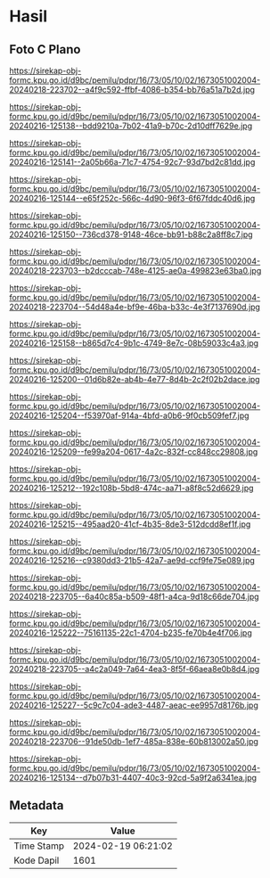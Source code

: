 # Hasil

## Foto C Plano

https://sirekap-obj-formc.kpu.go.id/d9bc/pemilu/pdpr/16/73/05/10/02/1673051002004-20240218-223702--a4f9c592-ffbf-4086-b354-bb76a51a7b2d.jpg

https://sirekap-obj-formc.kpu.go.id/d9bc/pemilu/pdpr/16/73/05/10/02/1673051002004-20240216-125138--bdd9210a-7b02-41a9-b70c-2d10dff7629e.jpg

https://sirekap-obj-formc.kpu.go.id/d9bc/pemilu/pdpr/16/73/05/10/02/1673051002004-20240216-125141--2a05b66a-71c7-4754-92c7-93d7bd2c81dd.jpg

https://sirekap-obj-formc.kpu.go.id/d9bc/pemilu/pdpr/16/73/05/10/02/1673051002004-20240216-125144--e65f252c-566c-4d90-96f3-6f67fddc40d6.jpg

https://sirekap-obj-formc.kpu.go.id/d9bc/pemilu/pdpr/16/73/05/10/02/1673051002004-20240216-125150--736cd378-9148-46ce-bb91-b88c2a8ff8c7.jpg

https://sirekap-obj-formc.kpu.go.id/d9bc/pemilu/pdpr/16/73/05/10/02/1673051002004-20240218-223703--b2dcccab-748e-4125-ae0a-499823e63ba0.jpg

https://sirekap-obj-formc.kpu.go.id/d9bc/pemilu/pdpr/16/73/05/10/02/1673051002004-20240218-223704--54d48a4e-bf9e-46ba-b33c-4e3f7137690d.jpg

https://sirekap-obj-formc.kpu.go.id/d9bc/pemilu/pdpr/16/73/05/10/02/1673051002004-20240216-125158--b865d7c4-9b1c-4749-8e7c-08b59033c4a3.jpg

https://sirekap-obj-formc.kpu.go.id/d9bc/pemilu/pdpr/16/73/05/10/02/1673051002004-20240216-125200--01d6b82e-ab4b-4e77-8d4b-2c2f02b2dace.jpg

https://sirekap-obj-formc.kpu.go.id/d9bc/pemilu/pdpr/16/73/05/10/02/1673051002004-20240216-125204--f53970af-914a-4bfd-a0b6-9f0cb509fef7.jpg

https://sirekap-obj-formc.kpu.go.id/d9bc/pemilu/pdpr/16/73/05/10/02/1673051002004-20240216-125209--fe99a204-0617-4a2c-832f-cc848cc29808.jpg

https://sirekap-obj-formc.kpu.go.id/d9bc/pemilu/pdpr/16/73/05/10/02/1673051002004-20240216-125212--192c108b-5bd8-474c-aa71-a8f8c52d6629.jpg

https://sirekap-obj-formc.kpu.go.id/d9bc/pemilu/pdpr/16/73/05/10/02/1673051002004-20240216-125215--495aad20-41cf-4b35-8de3-512dcdd8ef1f.jpg

https://sirekap-obj-formc.kpu.go.id/d9bc/pemilu/pdpr/16/73/05/10/02/1673051002004-20240216-125216--c9380dd3-21b5-42a7-ae9d-ccf9fe75e089.jpg

https://sirekap-obj-formc.kpu.go.id/d9bc/pemilu/pdpr/16/73/05/10/02/1673051002004-20240218-223705--6a40c85a-b509-48f1-a4ca-9d18c66de704.jpg

https://sirekap-obj-formc.kpu.go.id/d9bc/pemilu/pdpr/16/73/05/10/02/1673051002004-20240216-125222--75161135-22c1-4704-b235-fe70b4e4f706.jpg

https://sirekap-obj-formc.kpu.go.id/d9bc/pemilu/pdpr/16/73/05/10/02/1673051002004-20240218-223705--a4c2a049-7a64-4ea3-8f5f-66aea8e0b8d4.jpg

https://sirekap-obj-formc.kpu.go.id/d9bc/pemilu/pdpr/16/73/05/10/02/1673051002004-20240216-125227--5c9c7c04-ade3-4487-aeac-ee9957d8176b.jpg

https://sirekap-obj-formc.kpu.go.id/d9bc/pemilu/pdpr/16/73/05/10/02/1673051002004-20240218-223706--91de50db-1ef7-485a-838e-60b813002a50.jpg

https://sirekap-obj-formc.kpu.go.id/d9bc/pemilu/pdpr/16/73/05/10/02/1673051002004-20240216-125134--d7b07b31-4407-40c3-92cd-5a9f2a6341ea.jpg


## Metadata

| Key        | Value               |
| ---------- | ------------------- |
| Time Stamp | 2024-02-19 06:21:02 |
| Kode Dapil | 1601                |



